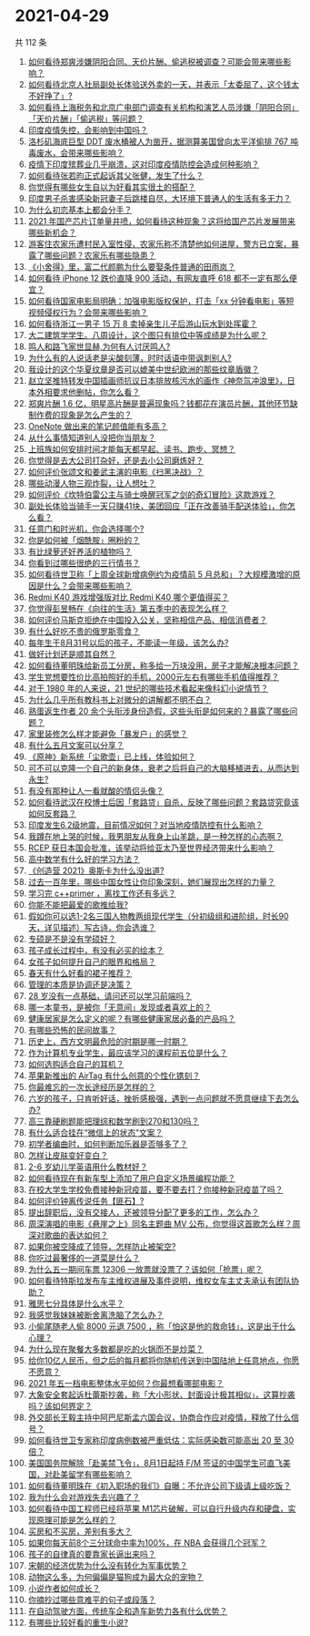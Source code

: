 # 2021-04-29

共 112 条

<!-- BEGIN -->
<!-- 最后更新时间 Thu Apr 29 2021 09:54:48 GMT+0800 (China Standard Time) -->

1. [如何看待郑爽涉嫌阴阳合同、天价片酬、偷逃税被调查？可能会带来哪些影响？](https://www.zhihu.com/question/457029348)
2. [如何看待北京人社局副处长体验送外卖的一天，并表示「太委屈了，这个钱太不好挣了」?](https://www.zhihu.com/question/456959883)
3. [如何看待上海税务和北京广电部门调查有关机构和演艺人员涉嫌「阴阳合同」「天价片酬」「偷逃税」等问题？](https://www.zhihu.com/question/457028571)
4. [印度疫情失控，会影响到中国吗？](https://www.zhihu.com/question/456775767)
5. [洛杉矶海底巨型 DDT 废水桶被人为凿开，据测算美国曾向太平洋偷排 767
   吨毒废水，会带来哪些影响？](https://www.zhihu.com/question/456938149)
6. [疫情下印度殡葬业几乎崩溃，这对印度疫情防控会造成何种影响？](https://www.zhihu.com/question/456842008)
7. [如何看待张若昀正式起诉其父张健，发生了什么？](https://www.zhihu.com/question/457017364)
8. [你觉得有哪些女生自以为好看其实很土的搭配？](https://www.zhihu.com/question/298265287)
9. [印度男子杀害感染新冠妻子后跳楼自尽，大环境下普通人的生活有多无力？](https://www.zhihu.com/question/456933930)
10. [为什么初恋基本上都会分手？](https://www.zhihu.com/question/24684849)
11. [2021
    年国产芯片订单量井喷，如何看待这种现象？这将给国产芯片发展带来哪些新机会？](https://www.zhihu.com/question/456099048)
12. [游客住农家乐遭村民入室性侵，农家乐称不清楚他如何进屋，警方已立案，暴露了哪些问题？农家乐有哪些隐患？](https://www.zhihu.com/question/456979537)
13. [《小舍得》里，富二代颜鹏为什么要娶条件普通的田雨岚？](https://www.zhihu.com/question/455511910)
14. [如何看待 iPhone 12 跌价直降 900 活动，有网友直呼 618
    都不一定有那么便宜？](https://www.zhihu.com/question/455284196)
15. [如何看待国家电影局明确：加强电影版权保护，打击「xx
    分钟看电影」等短视频侵权行为？会带来哪些影响？](https://www.zhihu.com/question/456948544)
16. [如何看待浙江一男子 15 万 8
    卖掉亲生儿子后游山玩水到处挥霍？](https://www.zhihu.com/question/456944988)
17. [大二建筑学学生。八周设计，这个图只有排位中等成绩是为什么呢？](https://www.zhihu.com/question/456920592)
18. [鸣人和路飞家世显赫,为何有人讨厌鸣人?](https://www.zhihu.com/question/455957638)
19. [为什么有的人说话老是尖酸刻薄，时时话语中带讽刺别人?](https://www.zhihu.com/question/22462053)
20. [我设计的这个华夏纹章是否可以媲美中世纪欧洲的那些纹章盾徽？](https://www.zhihu.com/question/456639275)
21. [赵立坚推特转发中国插画师抗议日本排放核污水的画作《神奈氚冲浪里》，日本外相要求他删帖，你怎么看？](https://www.zhihu.com/question/456986557)
22. [郑爽片酬 1.6
    亿，明星高片酬是普遍现象吗？钱都花在演员片酬，其他环节缺制作费的现象是怎么产生的？](https://www.zhihu.com/question/456939801)
23. [OneNote 做出来的笔记颜值能有多高？](https://www.zhihu.com/question/57139472)
24. [从什么事情知道别人没把你当朋友？](https://www.zhihu.com/question/360519545)
25. [上班族如何安排时间才能每天都早起、读书、跑步、冥想？](https://www.zhihu.com/question/28042735)
26. [你觉得是去大公司打杂好，还是去小公司磨炼好？](https://www.zhihu.com/question/448879571)
27. [如何评价张颂文和姜武主演的电影《扫黑决战》？](https://www.zhihu.com/question/455752818)
28. [哪些动漫人物三观炸裂，让人想吐？](https://www.zhihu.com/question/368114291)
29. [如何评价《坎特伯雷公主与骑士唤醒冠军之剑的奇幻冒险》这款游戏？](https://www.zhihu.com/question/450893867)
30. [副处长体验当骑手一天只赚41块，美团回应「正在改善骑手配送体验」，你怎么看？](https://www.zhihu.com/question/457000239)
31. [任意门和时光机，你会选择哪个?](https://www.zhihu.com/question/456985357)
32. [你是如何被「烟酰胺」圈粉的？](https://www.zhihu.com/question/442307294)
33. [有比绿萝还好养活的植物吗？](https://www.zhihu.com/question/456246463)
34. [你看到过哪些很绝的三行情书？](https://www.zhihu.com/question/448964234)
35. [如何看待世卫称「上周全球新增病例约为疫情前 5
    月总和」？大规模激增的原因是什么？会带来哪些影响？](https://www.zhihu.com/question/456769223)
36. [Redmi K40 游戏增强版对比 Redmi K40
    哪个更值得买？](https://www.zhihu.com/question/456883260)
37. [你觉得彭昱畅在《向往的生活》第五季中的表现怎么样？](https://www.zhihu.com/question/456372682)
38. [如何评价马斯克拒绝在中国投入公关，坚称相信产品、相信消费者？](https://www.zhihu.com/question/457012576)
39. [有什么好吃不贵的俄罗斯零食？](https://www.zhihu.com/question/28207146)
40. [每年生于8月31号以后的孩子，不能读一年级，该怎么办?](https://www.zhihu.com/question/456626454)
41. [做好计划还是顺其自然？](https://www.zhihu.com/question/32159310)
42. [如何看待董明珠给新员工分房，称多给一万块没用，房子才能解决根本问题？](https://www.zhihu.com/question/456846832)
43. [学生党想要性价比高拍照好的手机，2000元左右有哪些手机值得推荐？](https://www.zhihu.com/question/397718205)
44. [对于 1980 年的人来说，21
    世纪的哪些技术看起来像科幻小说情节？](https://www.zhihu.com/question/449367400)
45. [为什么几乎所有教科书上对微分的讲解都不明不白？](https://www.zhihu.com/question/438795295)
46. [熟蛋返生作者 20
    余个头衔涉身份造假，这些头衔是如何来的？暴露了哪些问题？](https://www.zhihu.com/question/456975288)
47. [家里装修怎么样才能避免「暴发户」的感觉？](https://www.zhihu.com/question/456246481)
48. [有什么五月文案可以分享？](https://www.zhihu.com/question/453507441)
49. [《原神》新系统「尘歌壶」已上线，体验如何？](https://www.zhihu.com/question/456970363)
50. [可不可以克隆一个自己的新身体，衰老之后将自己的大脑移植进去，从而达到永生?](https://www.zhihu.com/question/437796896)
51. [有没有那种让人一看就酸的情侣头像？](https://www.zhihu.com/question/432753689)
52. [如何看待武汉在校博士后因「套路贷」自杀，反映了哪些问题？套路贷究竟该如何反套路？](https://www.zhihu.com/question/456975878)
53. [印度发生6.2级地震，目前情况如何？对当地疫情防控有什么影响？](https://www.zhihu.com/question/456981781)
54. [我蹲在地上哭的时候，我男朋友从我身上山羊跳，是一种怎样的心态啊？](https://www.zhihu.com/question/51865062)
55. [RCEP
    获日本国会批准，该举动将给亚太乃至世界经济带来什么影响？](https://www.zhihu.com/question/456947372)
56. [高中数学有什么好的学习方法？](https://www.zhihu.com/question/311885002)
57. [《创造营 2021》奥斯卡为什么没出道?](https://www.zhihu.com/question/456378028)
58. [过去一百年里，哪些中国女性让你印象深刻，她们展现出怎样的力量？](https://www.zhihu.com/question/456017960)
59. [学习完 c++primer ，离找工作还有多远？](https://www.zhihu.com/question/387856198)
60. [你能不能把最爱的歌推给我?](https://www.zhihu.com/question/456546670)
61. [假如你可以选1-2名三国人物教两组现代学生（分初级组和进阶组，时长90天，详见描述）写古诗，你会选谁？](https://www.zhihu.com/question/456364848)
62. [专硕是不是没有学硕好？](https://www.zhihu.com/question/298325526)
63. [孩子成长过程中，有没有必买的绘本？](https://www.zhihu.com/question/455097697)
64. [女孩子如何提升自己的眼界和格局？](https://www.zhihu.com/question/443769667)
65. [春天有什么好看的裙子推荐？](https://www.zhihu.com/question/449583429)
66. [管理的本质是协调还是决策？](https://www.zhihu.com/question/453320234)
67. [28 岁没有一点基础，请问还可以学习前端吗？](https://www.zhihu.com/question/455074796)
68. [哪一本童书，是被你「无意间」发现或者喜欢上的？](https://www.zhihu.com/question/454404597)
69. [健康居家是怎么定义的呢？有哪些健康家居必备的产品吗？](https://www.zhihu.com/question/455807807)
70. [有哪些恐怖的民间故事？](https://www.zhihu.com/question/453792239)
71. [历史上，西方文明最危险的时期是哪一时期？](https://www.zhihu.com/question/274409322)
72. [作为计算机专业学生，最应该学习的课程前五位是什么？](https://www.zhihu.com/question/19628851)
73. [如何选购适合自己的耳机？](https://www.zhihu.com/question/20141968)
74. [苹果新推出的 AirTag 有什么创意的个性化镌刻？](https://www.zhihu.com/question/455987685)
75. [你最难忘的一次长途经历是怎样的？](https://www.zhihu.com/question/455993042)
76. [六岁的孩子，只肯听好话，挫折感极强，遇到一点问题就不愿意继续下去怎么办?](https://www.zhihu.com/question/31768392)
77. [高三靠硬刷题能把理综和数学刷到270和130吗？](https://www.zhihu.com/question/36834794)
78. [有什么适合挂在“微信上的状态”文案？](https://www.zhihu.com/question/442605862)
79. [初学者编曲时，如何判断加乐器是否够多了？](https://www.zhihu.com/question/444235772)
80. [怎样让皮肤变好变白？](https://www.zhihu.com/question/450658642)
81. [2-6 岁幼儿学英语用什么教材好？](https://www.zhihu.com/question/29772658)
82. [如何看待现在有新车型上添加了用户自定义场景编程功能？](https://www.zhihu.com/question/454267277)
83. [在校大学生学校免费接种新冠疫苗，要不要去打？你接种新冠疫苗了吗？](https://www.zhihu.com/question/447174102)
84. [如何评价钟离传说任务【匪石】?](https://www.zhihu.com/question/456974363)
85. [提出辞职后，没有交接人，还被领导分配了更多的工作，怎么办？](https://www.zhihu.com/question/447715344)
86. [周深演唱的电影《悬崖之上》同名主题曲 MV
    公布，你觉得这首歌怎么样？周深对歌曲的表达如何？](https://www.zhihu.com/question/456950487)
87. [如果你被空降成了领导，怎样防止被架空?](https://www.zhihu.com/question/58585512)
88. [你吃过最奢侈的一道菜是什么？](https://www.zhihu.com/question/284676187)
89. [为什么五一期间车票 12306
    一放票就没票了？该如何「抢票」呢？](https://www.zhihu.com/question/455215736)
90. [如何看待特斯拉发布车主维权进展及事件说明，维权女车主丈夫承认有团队协助？](https://www.zhihu.com/question/456947306)
91. [雅思七分具体是什么水平？](https://www.zhihu.com/question/62020354)
92. [我感觉我妹妹被断舍离洗脑了怎么办？](https://www.zhihu.com/question/289910192)
93. [小偷尾随老人偷 8000 元退 7500
    ，称「怕这是他的救命钱」，这是出于什么心理？](https://www.zhihu.com/question/456602957)
94. [为什么现在聚餐大多数都是吃的火锅而不是炒菜？](https://www.zhihu.com/question/450776646)
95. [给你10亿人民币，但之后的每月都将你随机传送到中国陆地上任意地点，你愿不愿意？](https://www.zhihu.com/question/454152922)
96. [2021 年五一档电影整体水平如何？你最想看哪部电影？](https://www.zhihu.com/question/450815534)
97. [大象安全套起诉杜蕾斯抄袭，称「大小形状、封面设计极其相似」，这算抄袭吗？该如何界定？](https://www.zhihu.com/question/456790436)
98. [外交部长王毅主持中阿巴尼斯孟六国会议，协商合作应对疫情，释放了什么信号？](https://www.zhihu.com/question/456886110)
99. [如何看待世卫专家称印度病例数被严重低估：实际感染数可能高出 20 至 30
    倍？](https://www.zhihu.com/question/456888205)
100. [美国国务院解除「赴美禁飞令」，8月1日起持 F/M
     签证的中国学生可直飞美国，对赴美留学有哪些影响？](https://www.zhihu.com/question/456808004)
101. [如何看待董明珠在《初入职场的我们》自曝：不允许公司下级请上级吃饭？](https://www.zhihu.com/question/456868276)
102. [我为什么会对游戏失去兴趣了？](https://www.zhihu.com/question/456902574)
103. [如何看待中国工程师已经将苹果
     M1芯片破解，可以自行升级内存和硬盘，实现原理可能是怎么样的？](https://www.zhihu.com/question/453213586)
104. [买房和不买房，差别有多大？](https://www.zhihu.com/question/425084039)
105. [如果你每天前8个三分球命中率为100%，在 NBA
     会获得几个冠军？](https://www.zhihu.com/question/456430700)
106. [孩子的自律真的要靠家长逼出来吗？](https://www.zhihu.com/question/436192830)
107. [宋朝的经济优势为什么没有转化为军事优势？](https://www.zhihu.com/question/455435936)
108. [动物这么多，为何偏偏是猫狗成为最大众的宠物？](https://www.zhihu.com/question/455496520)
109. [小说作者如何成长？](https://www.zhihu.com/question/456380028)
110. [你摘抄过哪些意难平的句子或段落？](https://www.zhihu.com/question/430494155)
111. [在自动驾驶方面，传统车企和造车新势力各有什么优势？](https://www.zhihu.com/question/456829827)
112. [有哪些比较好看的重生小说?](https://www.zhihu.com/question/311447766)

<!-- END -->
